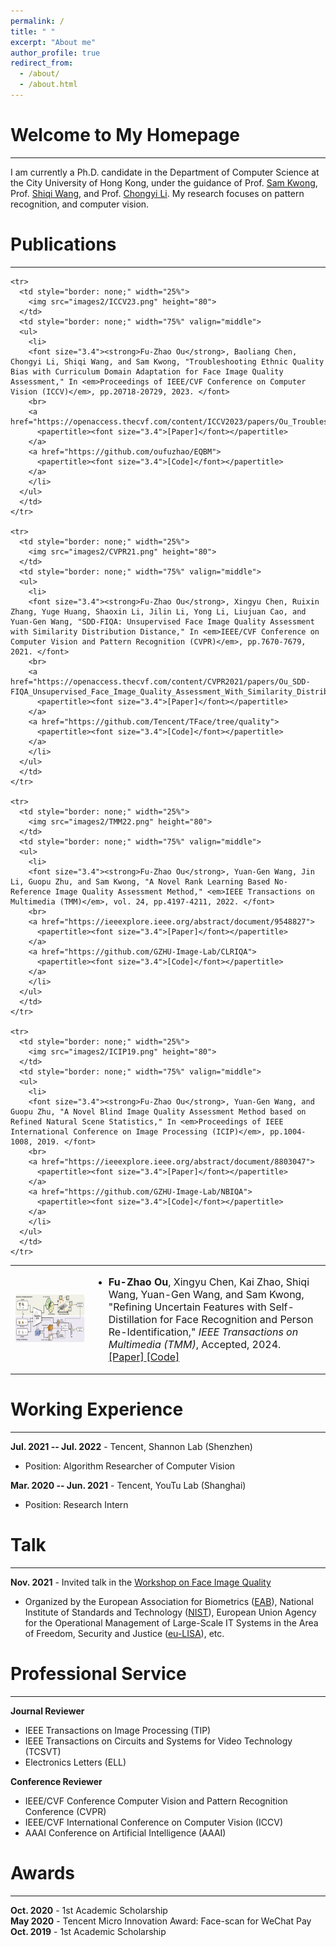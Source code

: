 ```yaml
---
permalink: /
title: " "
excerpt: "About me"
author_profile: true
redirect_from: 
  - /about/
  - /about.html
---
```



Welcome to My Homepage
======
------
I am currently a Ph.D. candidate in the Department of Computer Science at the City University of Hong Kong, under the guidance of Prof. [Sam Kwong](https://www.cityu.edu.hk/stfprofile/cssamk.htm), Prof. [Shiqi Wang](https://www.cs.cityu.edu.hk/~shiqwang/), and Prof. [Chongyi Li](https://li-chongyi.github.io/). My research focuses on pattern recognition, and computer vision.

Publications
======
------

<table style="border: none;">
  <tbody>
    <tr>
      <td style="border: none;" width="25%">
        <img src="images2/TMM24-2.png" height="80">
      </td>
      <td style="border: none;" width="75%" valign="middle">
      <ul>
        <li>
        <font size="3.4"><strong>Fu-Zhao Ou</strong>, Xingyu Chen, Kai Zhao, Shiqi Wang, Yuan-Gen Wang, and Sam Kwong, "Refining Uncertain Features with Self-Distillation for Face Recognition and Person Re-Identification," <em>IEEE Transactions on Multimedia (TMM)</em>, Accepted, 2024. </font>
        <br>
        <a href="//">
          <papertitle><font size="3.4">[Paper]</font></papertitle>
        </a>
        <a href="//">
          <papertitle><font size="3.4">[Code]</font></papertitle>
        </a>
        </li>
      </ul>
      </td>
    </tr>

    <tr>
      <td style="border: none;" width="25%">
        <img src="images2/ICCV23.png" height="80">
      </td>
      <td style="border: none;" width="75%" valign="middle">
      <ul>
        <li>
        <font size="3.4"><strong>Fu-Zhao Ou</strong>, Baoliang Chen, Chongyi Li, Shiqi Wang, and Sam Kwong, "Troubleshooting Ethnic Quality Bias with Curriculum Domain Adaptation for Face Image Quality Assessment," In <em>Proceedings of IEEE/CVF Conference on Computer Vision (ICCV)</em>, pp.20718-20729, 2023. </font>
        <br>
        <a href="https://openaccess.thecvf.com/content/ICCV2023/papers/Ou_Troubleshooting_Ethnic_Quality_Bias_with_Curriculum_Domain_Adaptation_for_Face_ICCV_2023_paper.pdf">
          <papertitle><font size="3.4">[Paper]</font></papertitle>
        </a>
        <a href="https://github.com/oufuzhao/EQBM">
          <papertitle><font size="3.4">[Code]</font></papertitle>
        </a>
        </li>
      </ul>
      </td>
    </tr>
    
    <tr>
      <td style="border: none;" width="25%">
        <img src="images2/CVPR21.png" height="80">
      </td>
      <td style="border: none;" width="75%" valign="middle">
      <ul>
        <li>
        <font size="3.4"><strong>Fu-Zhao Ou</strong>, Xingyu Chen, Ruixin Zhang, Yuge Huang, Shaoxin Li, Jilin Li, Yong Li, Liujuan Cao, and Yuan-Gen Wang, "SDD-FIQA: Unsupervised Face Image Quality Assessment with Similarity Distribution Distance," In <em>IEEE/CVF Conference on Computer Vision and Pattern Recognition (CVPR)</em>, pp.7670-7679, 2021. </font>
        <br>
        <a href="https://openaccess.thecvf.com/content/CVPR2021/papers/Ou_SDD-FIQA_Unsupervised_Face_Image_Quality_Assessment_With_Similarity_Distribution_Distance_CVPR_2021_paper.pdf">
          <papertitle><font size="3.4">[Paper]</font></papertitle>
        </a>
        <a href="https://github.com/Tencent/TFace/tree/quality">
          <papertitle><font size="3.4">[Code]</font></papertitle>
        </a>
        </li>
      </ul>
      </td>
    </tr>
    
    <tr>
      <td style="border: none;" width="25%">
        <img src="images2/TMM22.png" height="80">
      </td>
      <td style="border: none;" width="75%" valign="middle">
      <ul>
        <li>
        <font size="3.4"><strong>Fu-Zhao Ou</strong>, Yuan-Gen Wang, Jin Li, Guopu Zhu, and Sam Kwong, "A Novel Rank Learning Based No-Reference Image Quality Assessment Method," <em>IEEE Transactions on Multimedia (TMM)</em>, vol. 24, pp.4197-4211, 2022. </font>
        <br>
        <a href="https://ieeexplore.ieee.org/abstract/document/9548827">
          <papertitle><font size="3.4">[Paper]</font></papertitle>
        </a>
        <a href="https://github.com/GZHU-Image-Lab/CLRIQA">
          <papertitle><font size="3.4">[Code]</font></papertitle>
        </a>
        </li>
      </ul>
      </td>
    </tr>
    
    <tr>
      <td style="border: none;" width="25%">
        <img src="images2/ICIP19.png" height="80">
      </td>
      <td style="border: none;" width="75%" valign="middle">
      <ul>
        <li>
        <font size="3.4"><strong>Fu-Zhao Ou</strong>, Yuan-Gen Wang, and Guopu Zhu, "A Novel Blind Image Quality Assessment Method based on Refined Natural Scene Statistics," In <em>Proceedings of IEEE International Conference on Image Processing (ICIP)</em>, pp.1004-1008, 2019. </font>
        <br>
        <a href="https://ieeexplore.ieee.org/abstract/document/8803047">
          <papertitle><font size="3.4">[Paper]</font></papertitle>
        </a>
        <a href="https://github.com/GZHU-Image-Lab/NBIQA">
          <papertitle><font size="3.4">[Code]</font></papertitle>
        </a>
        </li>
      </ul>
      </td>
    </tr>

  </tbody>
</table>

Working Experience
======
------
**Jul. 2021 -- Jul. 2022** -
Tencent, Shannon Lab (Shenzhen)  <br>
- Position: Algorithm Researcher of Computer Vision

**Mar. 2020 -- Jun. 2021** -
Tencent, YouTu Lab (Shanghai)  <br>
- Position: Research Intern

Talk
======
------
**Nov. 2021** -
Invited talk in the [Workshop on Face Image Quality](https://eab.org/events/program/261)  <br>
- Organized by the European Association for Biometrics ([EAB](https://eab.org/)), National Institute of Standards and Technology ([NIST](https://www.nist.gov/)), European Union Agency for the Operational Management of Large-Scale IT Systems in the Area of Freedom, Security and Justice ([eu-LISA](https://www.eulisa.europa.eu/)), etc.

Professional Service
======
------
**Journal Reviewer**  <br>
- IEEE Transactions on Image Processing (TIP) <br>
- IEEE Transactions on Circuits and Systems for Video Technology (TCSVT) <br>
- Electronics Letters (ELL)

**Conference Reviewer**  <br>
- IEEE/CVF Conference Computer Vision and Pattern Recognition Conference (CVPR) <br>
- IEEE/CVF International Conference on Computer Vision (ICCV) <br>
- AAAI Conference on Artificial Intelligence (AAAI)


Awards
======
------
**Oct. 2020** -
1st Academic Scholarship <br>
**May 2020** -
Tencent Micro Innovation Award: Face-scan for WeChat Pay <br>
**Oct. 2019** -
1st Academic Scholarship

